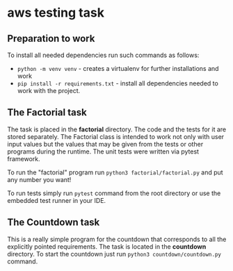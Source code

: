 # aws testing task

## Preparation to work

To install all needed dependencies run such commands as follows:
* `python -m venv venv` - creates a virtualenv for further installations and work
* `pip install -r requirements.txt` - install all dependencies needed to work with the project.

## The Factorial task
The task is placed in the <b>factorial</b> directory. The code and the tests for it are stored separately. The Factorial class is intended to work not only with user input values but the values that may be given from the tests or other programs during the runtime. The unit tests were written via pytest framework.

To run the "factorial" program run `python3 factorial/factorial.py` and put any number you want!

To run tests simply run `pytest` command from the root directory or use the embedded test runner in your IDE.

## The Countdown task
This is a really simple program for the countdown that corresponds to all the explicitly pointed requirements. The task is located in the <b>countdown</b> directory. To start the countdown just run `python3 countdown/countdown.py` command.